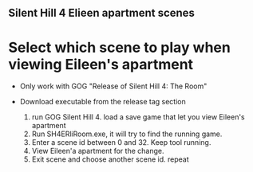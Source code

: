 ## Silent Hill 4 Elieen apartment scenes

# Select which scene to play when viewing Eileen's apartment
- Only work with GOG "Release of Silent Hill 4: The Room"
- Download executable from the release tag section

  1. run GOG Silent Hill 4. load a save game that let you view Eileen's apartment
  2. Run SH4ERliRoom.exe,  it will try to find the running game.
  3. Enter a scene id between 0 and 32. Keep tool running.
  4. View Eileen'a apartment for the change. 
  5. Exit scene and choose another scene id. repeat


